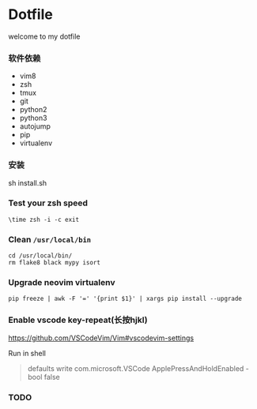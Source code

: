 # Dotfile

welcome to my dotfile

### 软件依赖

- vim8
- zsh
- tmux
- git
- python2
- python3
- autojump
- pip
- virtualenv

### 安装

sh install.sh


### Test your zsh speed

```
\time zsh -i -c exit
```

### Clean `/usr/local/bin`

```shell
cd /usr/local/bin/
rm flake8 black mypy isort
```

### Upgrade neovim virtualenv

```shell
pip freeze | awk -F '=' '{print $1}' | xargs pip install --upgrade
```


### Enable vscode key-repeat(长按hjkl)

https://github.com/VSCodeVim/Vim#vscodevim-settings

Run in shell

> defaults write com.microsoft.VSCode ApplePressAndHoldEnabled -bool false

### TODO
